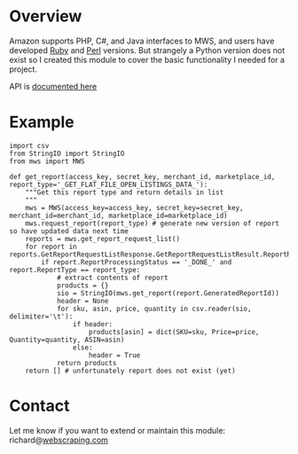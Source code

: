 # Overview #

Amazon supports PHP, C#, and Java interfaces to MWS, and users have developed [Ruby](https://github.com/dmichael/amazon-mws) and [Perl](https://github.com/frodwith/Amazon-MWS) versions. But strangely a Python version does not exist so I created this module to cover the basic functionality I needed for a project.

API is [documented here](https://developer.amazonservices.com/)


# Example #

```
import csv
from StringIO import StringIO
from mws import MWS

def get_report(access_key, secret_key, merchant_id, marketplace_id, report_type='_GET_FLAT_FILE_OPEN_LISTINGS_DATA_'):
    """Get this report type and return details in list
    """
    mws = MWS(access_key=access_key, secret_key=secret_key, merchant_id=merchant_id, marketplace_id=marketplace_id)    
    mws.request_report(report_type) # generate new version of report so have updated data next time
    reports = mws.get_report_request_list()
    for report in reports.GetReportRequestListResponse.GetReportRequestListResult.ReportRequestInfo:
        if report.ReportProcessingStatus == '_DONE_' and report.ReportType == report_type:
            # extract contents of report
            products = {}
            sio = StringIO(mws.get_report(report.GeneratedReportId))
            header = None
            for sku, asin, price, quantity in csv.reader(sio, delimiter='\t'):
                if header:
                    products[asin] = dict(SKU=sku, Price=price, Quantity=quantity, ASIN=asin)                 
                else:
                    header = True
            return products
    return [] # unfortunately report does not exist (yet)
```


# Contact #

Let me know if you want to extend or maintain this module:
richard@[webscraping.com](http://webscraping.com)